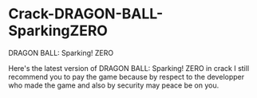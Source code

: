 # Crack-DRAGON-BALL-SparkingZERO
DRAGON BALL: Sparking! ZERO

Here's the latest version of DRAGON BALL: Sparking! ZERO in crack I still recommend you to pay the game because by respect to the developper who made the game and also by security may peace be on you. 
